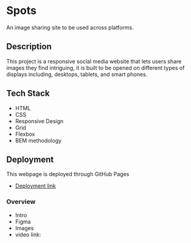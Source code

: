 # Spots

An image sharing site to be used across platforms.

## Description

This project is a responsive social media website that lets users share images they find intriguing, it is built to be opened on different types of displays including, desktops, tablets, and smart phones.

## Tech Stack

- HTML
- CSS
- Responsive Design
- Grid
- Flexbox
- BEM methodology

## Deployment

This webpage is deployed through GitHub Pages

- [Deployment link](https://aaroma1.github.io/se_project_spots/)

### Overview

- Intro
- Figma
- Images
- video link:
